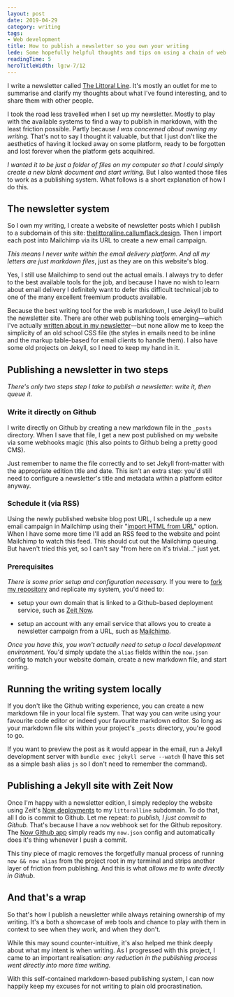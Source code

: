 ```yaml
---
layout: post
date: 2019-04-29
category: writing
tags: 
- Web development
title: How to publish a newsletter so you own your writing
lede: Some hopefully helpful thoughts and tips on using a chain of web tools to streamline newsletter publishing, write in markdown, retain ownership and create a focus on writing. All without resorting to any product platform lock-in.
readingTime: 5
heroTitleWidth: lg:w-7/12
---
```


 <!-- (that's the crystallised line that clearly defines an idea, found in the littoral zone of one's mind) -->

I write a newsletter called [The Littoral Line](https://callumflack.design/the-littoral-line). It's mostly an outlet for me to summarise and clarify my thoughts about what I've found interesting, and to share them with other people. 

<!-- There is otherwise no real strategy.  -->

<!-- I am frankly not interested in growth hacking my human connections, I'm purely interested in ideas and their execution, on the internet. -->

I took the road less travelled when I set up my newsletter. Mostly to play with the available systems to find a way to publish in markdown, with the least friction possible. Partly because _I was concerned about owning my writing._ That's not to say I thought it valuable, but that I just don't like the aesthetics of having it locked away on some platform, ready to be forgotten and lost forever when the platform gets acquihired. 

_I wanted it to be just a folder of files on my computer so that I could simply create a new blank document and start writing._ But I also wanted those files to work as a publishing system. What follows is a short explanation of how I do this.

## The newsletter system

So I own my writing, I create a website of newsletter posts which I publish to a subdomain of this site:  [thelittoralline.callumflack.design](https://thelittoralline.callumflack.design). Then I import each post into Mailchimp via its URL to create a new email campaign.

_This means I never write within the email delivery platform. And all my letters are just markdown files_, just as they are on this website's blog.

Yes, I still use Mailchimp to send out the actual emails. I always try to defer to the best available tools for the job, and because I have no wish to learn about email delivery I definitely want to defer this difficult technical job to one of the many excellent freemium products available. 

<!-- (For interest's sake, some other options I tested included [button.email](https://buttondown.email/), [Substack](https://substack.com/) and [Revue](https://www.getrevue.co/).) -->

<!-- At the moment, I use Mailchimp. The fact that they basically built the entire email newsletter industry and without ever taking outside funding is a sign they believe in what they do and they geniunely wish to provide a service. Oh and the founder, Ben Chestnut, wrote this great post [about inverting marketing funnels](https://tinyletter.com/ben/letters/why-i-hate-funnels) a while back. -->

Because the best writing tool for the web is markdown, I use Jekyll to build the newsletter site. There are other web publishing tools emerging—which I've actually [written about in my newsletter](https://thelittoralline.callumflack.design/LL10/)—but none allow me to keep the simplicity of an old school CSS file (the styles in emails need to be inline and the markup table-based for email clients to handle them). I also have some old projects on Jekyll, so I need to keep my hand in it.

<!-- This project was a lesson understanding user needs (in this case, mine, which was to reduce writing friction) in reduction -->

<!-- Nor did I want to go to great lengths to convert all the code splitting that Reactive Javascript libraries do back into email-friendly CSS and HTML -->

## Publishing a newsletter in two steps

_There's only two steps step I take to publish a newsletter: write it, then queue it._

### Write it directly on Github

I write directly on Github by creating a new markdown file in the `_posts` directory. When I save that file, I get a new post published on my website via some webhooks magic (this also points to Github being a pretty good CMS). 

Just remember to name the file correctly and to set Jekyll front-matter with the appropriate edition title and date. This isn't an extra step: you'd still need to configure a newsletter's title and metadata within a platform editor anyway.

### Schedule it (via RSS)

Using the newly published website blog post URL, I schedule up a new email campaign in Mailchimp using their "[import HTML from URL](https://mailchimp.com/help/import-html-from-url-to-create-a-campaign/)" option. When I have some more time I'll add an RSS feed to the website and point Mailchimp to watch this feed. This should cut out the Mailchimp queuing. But haven't tried this yet, so I can't say "from here on it's trivial…" just yet.

### Prerequisites

_There is some prior setup and configuration necessary._ If you were to [fork my repository](https://github.com/callumflack/the-littoral-line) and replicate my system, you'd need to:

* setup your own domain that is linked to a Github-based deployment service, such as [Zeit Now](https://zeit.co/now). 

* setup an account with any email service that allows you to create a newsletter campaign from a URL, such as [Mailchimp](https://mailchimp.com/). 

_Once you have this, you won't actually need to setup a local development environment._ You'd simply update the `alias` fields within the `now.json` config to match your website domain, create a new markdown file, and start writing.

## Running the writing system locally

If you don't like the Github writing experience, you can create a new markdown file in your local file system. That way you can write using your favourite code editor or indeed your favourite markdown editor. So long as your markdown file sits within your project's `_posts` directory, you're good to go.

If you want to preview the post as it would appear in the email, run a Jekyll development server with `bundle exec jekyll serve --watch` (I have this set as a simple bash alias `js` so I don't need to remember the command). 

<!-- I also have `future: true` set in the Jekyll `config.yml` so that if the draft post has a future date, I'll see it when I run the Jekyll development server. -->

<!-- When you're happy, commit to your repository master branch so your awesome build system triggers an updated website deployment. -->

<!-- Once you're happy with the newsletter post, commit and push it to your Github repo. From here it gets automatically published, no further steps involved. -->

<!-- I use `JEKYLL_ENV=production` in the layout to easily turn on and off settings when using localhost. Mostly so I can navigate aorund the site in localhost and polish up the flow and styles if need be. This is set in the `.env` object within `now.json`, I have no need for an actual `.env` file because I have no API secrets. -->

## Publishing a Jekyll site with Zeit Now

Once I'm happy with a newsletter edition, I simply redeploy the website using Zeit's [Now deployments](https://zeit.co/now) to my `littoralline` subdomain. To do that, all I do is commit to Github. Let me repeat: _to publish, I just commit to Github._ That's because I have a `now` webhook set for the Github repository. The [Now Github app](https://zeit.co/github) simply reads my `now.json` config and automatically does it's thing whenever I push a commit.

<!-- I'll say that again: so I can highlight it -->

<!-- Let me repeat: _to publish, I don't do anything other than commit to Github._ -->

<!-- Modern website publishing is now a matter of simply committing to a   -->



<!-- Because it's a Jekyll site, I also have a `build.sh` file in the project root (taken from the [Now examples](https://github.com/zeit/now-examples/blob/master/jekyll/build.sh)). Now uses this script to run the Jekyll build on the Now servers. -->

This tiny piece of magic removes the forgetfully manual process of running `now && now alias` from the project root in my terminal and strips another layer of friction from publishing. And this is what _allows me to write directly in Github_.

<!-- (and runs any aliases) I can also run `now` in my terminal from the project root.  -->

<!-- If there's a problem, start by updating the rub gems with `bundle update`… I don't use the Ruby gems package system much these days, nor am I that interested in it, so I know only enough to keep it going. -->

<!-- As a redundancy, I can deployment manually without the `now` command by running `JEKYLL_ENV=production jekyll build --future` on my terminal then dragging the resulting `_site` folder to the Now desktop app. But there's no need to waste the time. It's just good to know if some script breaks down, I can still publish it now and fix the build system later. -->

## And that's a wrap

So that's how I publish a newsletter while always retaining ownership of my writing. It's a both a showcase of web tools and chance to play with them in context to see when they work, and when they don't. 

While this may sound counter-intuitive, it's also helped me think deeply about what my intent is when writing. As I progressed with this project, I came to an important realisation: _any reduction in the publishing process went directly into more time writing._

<!-- I'll probably add in an RSS feed shortly, so I can have Mailchimp automatically create a new email campaign. I'm unsure exactly how this works just yet, and although I'm sure it's quite simple, I'll leave it until the next hack session. -->

With this self-contained markdown-based publishing system, I can now happily keep my excuses for not writing to plain old procrastination.
